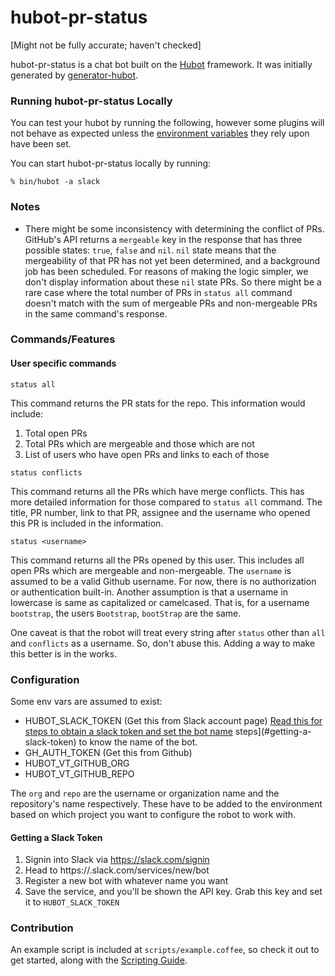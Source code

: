 # hubot-pr-status

[Might not be fully accurate; haven't checked]

hubot-pr-status is a chat bot built on the [Hubot][hubot] framework. It was
initially generated by [generator-hubot][generator-hubot].

[hubot]: http://hubot.github.com
[generator-hubot]: https://github.com/github/generator-hubot

### Running hubot-pr-status Locally

You can test your hubot by running the following, however some plugins will not
behave as expected unless the [environment variables](#configuration) they rely
upon have been set.

You can start hubot-pr-status locally by running:

    % bin/hubot -a slack

### Notes

* There might be some inconsistency with determining the conflict of
  PRs. GitHub's API returns a `mergeable` key in the response that has
  three possible states: `true`, `false` and `nil`. `nil` state means
  that the mergeability of that PR has not yet been determined, and a
  background job has been scheduled. For reasons of making the logic
  simpler, we don't display information about these `nil` state PRs. So
  there might be a rare case where the total number of PRs in `status
  all` command doesn't match with the sum of mergeable PRs and
  non-mergeable PRs in the same command's response.

### Commands/Features

#### User specific commands

`status all`

This command returns the PR stats for the repo. This information would
include:

1. Total open PRs
2. Total PRs which are mergeable and those which are not
3. List of users who have open PRs and links to each of those

`status conflicts`

This command returns all the PRs which have merge conflicts. This has
more detailed information for those compared to `status all` command.
The title, PR number, link to that PR, assignee and the username who
opened this PR is included in the information.

`status <username>`

This command returns all the PRs opened by this user. This includes all
open PRs which are mergeable and non-mergeable. The `username` is
assumed to be a valid Github username. For now, there is no
authorization or authentication built-in. Another assumption is that a
username in lowercase is same as capitalized or camelcased. That is, for
a username `bootstrap`, the users `Bootstrap`, `bootStrap` are the same.

One caveat is that the robot will treat every string after `status`
other than `all` and `conflicts` as a username. So, don't abuse this.
Adding a way to make this better is in the works.

### Configuration


Some env vars are assumed to exist:

* HUBOT_SLACK_TOKEN (Get this from Slack account page)
  [Read this for steps to obtain a slack token and set the bot name]( #getting-a-slack-token )
  steps](#getting-a-slack-token) to know the name of the bot.
* GH_AUTH_TOKEN (Get this from Github)
* HUBOT_VT_GITHUB_ORG
* HUBOT_VT_GITHUB_REPO

The `org` and `repo` are the username or organization name and the
repository's name respectively. These have to be added to the
environment based on which project you want to configure the robot to
work with.

#### Getting a Slack Token
1. Signin into Slack via https://slack.com/signin
2. Head to https://<teamname>.slack.com/services/new/bot
3. Register a new bot with whatever name you want
4. Save the service, and you'll be shown the API key. Grab this key and
   set it to `HUBOT_SLACK_TOKEN`

### Contribution

An example script is included at `scripts/example.coffee`, so check it out to
get started, along with the [Scripting Guide](scripting-docs).

[scripting-docs]: https://github.com/github/hubot/blob/master/docs/scripting.md
